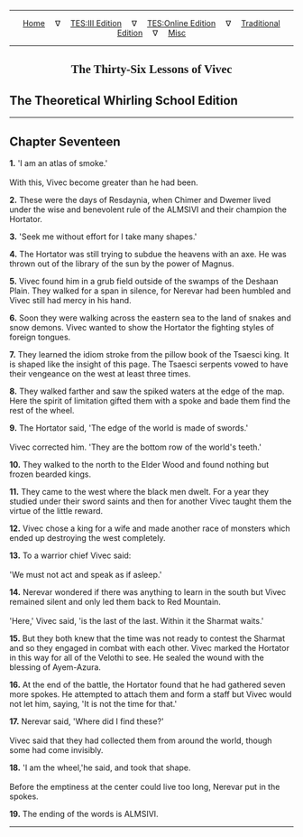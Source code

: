 
---

<!-- Jekyll Page Links -->

<center>
<a href="../../../../../index.html">Home</a>
&emsp;&nabla;&emsp;
<a href="../../../../index-tes3.html">TES:III Edition</a>
&emsp;&nabla;&emsp;
<a href="../../../../index-teso.html">TES:Online Edition</a>
&emsp;&nabla;&emsp;
<a href="../../../../index-traditional.html">Traditional Edition</a>
&emsp;&nabla;&emsp;
<a href="../../../../index-misc.html">Misc</a>
</center>

<!-- Markdown Body Below: -->

---

<center>
<h2><span style="font-family:Georgia">The Thirty-Six Lessons of Vivec</span></h2>
</center>

## The Theoretical Whirling School Edition

---

## Chapter Seventeen

__1.__ 'I am an atlas of smoke.'\
\
With this, Vivec become greater than he had been.

__2.__ These were the days of Resdaynia, when Chimer and Dwemer lived under the wise and benevolent rule of the ALMSIVI and their champion the Hortator.

__3.__ 'Seek me without effort for I take many shapes.'

__4.__ The Hortator was still trying to subdue the heavens with an axe. He was thrown out of the library of the sun by the power of Magnus.

__5.__ Vivec found him in a grub field outside of the swamps of the Deshaan Plain. They walked for a span in silence, for Nerevar had been humbled and Vivec still had mercy in his hand.

__6.__ Soon they were walking across the eastern sea to the land of snakes and snow demons. Vivec wanted to show the Hortator the fighting styles of foreign tongues.

__7.__ They learned the idiom stroke from the pillow book of the Tsaesci king. It is shaped like the insight of this page. The Tsaesci serpents vowed to have their vengeance on the west at least three times.

__8.__ They walked farther and saw the spiked waters at the edge of the map. Here the spirit of limitation gifted them with a spoke and bade them find the rest of the wheel.

__9.__ The Hortator said, 'The edge of the world is made of swords.'\
\
Vivec corrected him. 'They are the bottom row of the world's teeth.'

__10.__ They walked to the north to the Elder Wood and found nothing but frozen bearded kings.

__11.__ They came to the west where the black men dwelt. For a year they studied under their sword saints and then for another Vivec taught them the virtue of the little reward.

__12.__ Vivec chose a king for a wife and made another race of monsters which ended up destroying the west completely.

__13.__ To a warrior chief Vivec said:\
\
'We must not act and speak as if asleep.'

__14.__ Nerevar wondered if there was anything to learn in the south but Vivec remained silent and only led them back to Red Mountain.\
\
'Here,' Vivec said, 'is the last of the last. Within it the Sharmat waits.'

__15.__ But they both knew that the time was not ready to contest the Sharmat and so they engaged in combat with each other. Vivec marked the Hortator in this way for all of the Velothi to see. He sealed the wound with the blessing of Ayem-Azura.

__16.__ At the end of the battle, the Hortator found that he had gathered seven more spokes. He attempted to attach them and form a staff but Vivec would not let him, saying, 'It is not the time for that.'

__17.__ Nerevar said, 'Where did I find these?'\
\
Vivec said that they had collected them from around the world, though some had come invisibly.

__18.__ 'I am the wheel,'he said, and took that shape.\
\
Before the emptiness at the center could live too long, Nerevar put in the spokes.

__19.__ The ending of the words is ALMSIVI.

---
